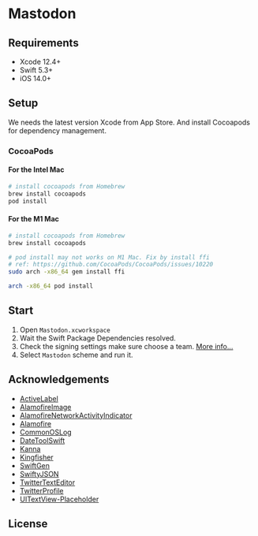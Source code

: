 # Mastodon


## Requirements

- Xcode 12.4+
- Swift 5.3+
- iOS 14.0+

## Setup
We needs the latest version Xcode from App Store. And install Cocoapods for dependency management.

### CocoaPods

#### For the Intel Mac

```zsh
# install cocoapods from Homebrew
brew install cocoapods
pod install
```

#### For the M1 Mac

```zsh
# install cocoapods from Homebrew
brew install cocoapods

# pod install may not works on M1 Mac. Fix by install ffi
# ref: https://github.com/CocoaPods/CocoaPods/issues/10220
sudo arch -x86_64 gem install ffi

arch -x86_64 pod install
```

## Start

1. Open `Mastodon.xcworkspace` 
2. Wait the Swift Package Dependencies resolved. 
2. Check the signing settings make sure choose a team. [More info…](https://help.apple.com/xcode/mac/current/#/dev23aab79b4)
3. Select `Mastodon` scheme and run it.


## Acknowledgements

- [ActiveLabel](https://github.com/TwidereProject/ActiveLabel.swift)
- [AlamofireImage](https://github.com/Alamofire/AlamofireImage)
- [AlamofireNetworkActivityIndicator](https://github.com/Alamofire/AlamofireNetworkActivityIndicator)
- [Alamofire](https://github.com/Alamofire/Alamofire)
- [CommonOSLog](https://github.com/mainasuk/CommonOSLog)
- [DateToolSwift](https://github.com/MatthewYork/DateTools)
- [Kanna](https://github.com/tid-kijyun/Kanna)
- [Kingfisher](https://github.com/onevcat/Kingfisher)
- [SwiftGen](https://github.com/SwiftGen/SwiftGen)
- [SwiftyJSON](https://github.com/SwiftyJSON/SwiftyJSON)
- [TwitterTextEditor](https://github.com/twitter/TwitterTextEditor)
- [TwitterProfile](https://github.com/OfTheWolf/TwitterProfile)
- [UITextView-Placeholder](https://github.com/devxoul/UITextView-Placeholder)

## License
